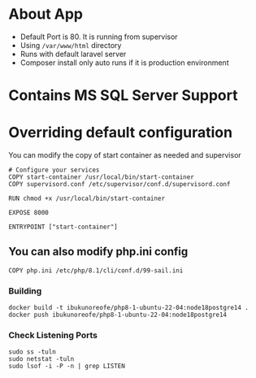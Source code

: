 # About App 
- Default Port is 80. It is running from supervisor
- Using <code>/var/www/html</code> directory
- Runs with default laravel server
- Composer install only auto runs if it is production environment

# Contains MS SQL Server Support

# Overriding default configuration
You can modify the copy of start container as needed and supervisor

```shell
# Configure your services
COPY start-container /usr/local/bin/start-container
COPY supervisord.conf /etc/supervisor/conf.d/supervisord.conf

RUN chmod +x /usr/local/bin/start-container

EXPOSE 8000

ENTRYPOINT ["start-container"]
```

## You can also modify php.ini config

```shell
COPY php.ini /etc/php/8.1/cli/conf.d/99-sail.ini
```

### Building

```shell
docker build -t ibukunoreofe/php8-1-ubuntu-22-04:node18postgre14 .
docker push ibukunoreofe/php8-1-ubuntu-22-04:node18postgre14
```



### Check Listening Ports

```shell
sudo ss -tuln
sudo netstat -tuln
sudo lsof -i -P -n | grep LISTEN
```